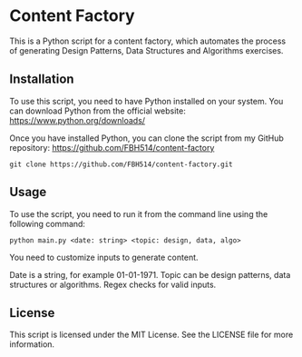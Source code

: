 # Content Factory

This is a Python script for a content factory, which automates the process of generating Design Patterns, Data Structures and Algorithms exercises.

## Installation

To use this script, you need to have Python installed on your system. You can download Python from the official website: https://www.python.org/downloads/

Once you have installed Python, you can clone the script from my GitHub repository: https://github.com/FBH514/content-factory

```
git clone https://github.com/FBH514/content-factory.git
 ```

## Usage

To use the script, you need to run it from the command line using the following command:

```
python main.py <date: string> <topic: design, data, algo>
```

You need to customize inputs to generate content.

Date is a string, for example 01-01-1971. Topic can  be design patterns, data structures or algorithms. Regex checks for valid inputs.

## License

This script is licensed under the MIT License. See the LICENSE file for more information.